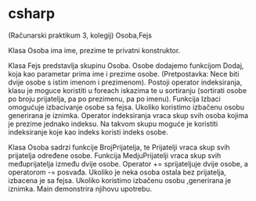 # csharp
(Računarski praktikum 3, kolegij)
Osoba,Fejs

Klasa Osoba ima ime, prezime te privatni konstruktor.

Klasa Fejs predstavlja skupinu Osoba. Osobe dodajemo funkcijom Dodaj, koja kao parametar prima ime i prezime osobe. 
(Pretpostavka: Nece biti dvije osobe s istim imenom i prezimenom).
Postoji operator indeksiranja, klasu je moguce koristiti u foreach iskazima te u sortiranju 
(sortirati osobe po broju prijatelja, pa po prezimenu, pa po imenu).
Funkcija Izbaci omogućuje izbacivanje osobe sa fejsa. Ukoliko koristimo izbačenu osobu generirana je iznimka.
Operator indeksiranja vraca skup svih osoba kojima je prezime jednako indeksu. Na takvom skupu moguće je 
koristiti indeksiranje koje kao indeks koristi indeks osobe.


Klasa Osoba sadrzi funkcije BrojPrijatelja, te Prijatelji vraca skup svih prijatelja određene osobe.
Funkcija MedjuPrijatelji vraca skup svih međuprijatelja između dvije osobe.
Operator += sprijateljuje dvije osobe, a operatorom -= posvađa.
Ukoliko je neka osoba ostala bez prijatelja, izbacena je sa fejsa. Ukoliko koristimo izbačenu osobu ,generirana je iznimka.
Main demonstrira njihovu upotrebu.




